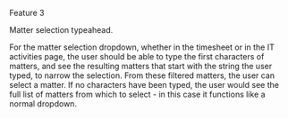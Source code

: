 Feature 3

Matter selection typeahead.  

For the matter selection dropdown, whether in the timesheet or in the IT activities page, the user should be able to type the first characters of matters, and see the resulting matters that start with the string the user typed, to narrow the selection.  From these filtered matters, the user can select a matter.  If no characters have been typed, the user would see the full list of matters from which to select - in this case it functions like a normal dropdown.

